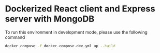 # Dockerized React client and Express server with MongoDB

To run this environment in development mode, please use the following command

```sh
docker compose -f docker-compose.dev.yml up --build
```
